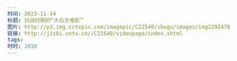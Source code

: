 ```yaml
---
时间: 2023-11-14
标题: 抗战时期的“大后方电影”
图片: http://p3.img.cctvpic.com/imagepic/C22540/ibugu/images/img1292470613557176.jpg
链接: http://jishi.cntv.cn//C22540/videopage/index.shtml
tags: 
时时: 2010
---
```




